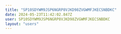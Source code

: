 ```yaml
---
title: "SP10SDYWM9JSP6NGRP8VJKD98ZVGWMFJKECSNBDKC"
date: 2024-05-23T11:42:02.847Z
user: SP10SDYWM9JSP6NGRP8VJKD98ZVGWMFJKECSNBDKC
layout: "users"
---
```

    